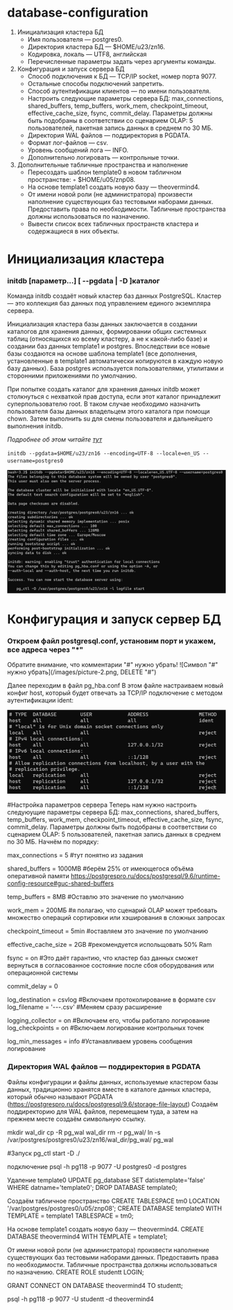 # database-configuration
1. Инициализация кластера БД
     - Имя пользователя — postgres0.
     - Директория кластера БД — $HOME/u23/zn16.
     - Кодировка, локаль — UTF8, английская
     - Перечисленные параметры задать через аргументы команды.
2. Конфигурация и запуск сервера БД
     - Способ подключения к БД — TCP/IP socket, номер порта 9077.
     - Остальные способы подключений запретить.
     - Способ аутентификации клиентов — по имени пользователя.
     - Настроить следующие параметры сервера БД: max_connections,
shared_buffers, temp_buffers, work_mem, checkpoint_timeout,
effective_cache_size, fsync, commit_delay. Параметры должны быть
подобраны в соответствии со сценарием OLAP: 5 пользователей, пакетная
запись данных в среднем по 30 МБ.
     - Директория WAL файлов — поддиректория в PGDATA.
     - Формат лог-файлов — csv.
     - Уровень сообщений лога — INFO.
     - Дополнительно логировать — контрольные точки.
3. Дополнительные табличные пространства и наполнение
     - Пересоздать шаблон template0 в новом табличном пространстве:
         ◦ $HOME/u05/znp08.
     - На основе template1 создать новую базу — theovermind4.
     - От имени новой роли (не администратора) произвести наполнение
существующих баз тестовыми наборами данных. Предоставить права по
необходимости. Табличные пространства должны использоваться по назначению.
     - Вывести список всех табличных пространств кластера и содержащиеся
в них объекты.

# Инициализация кластера
### initdb [параметр...] [ --pgdata | -D ]каталог
Команда initdb создаёт новый кластер баз данных PostgreSQL. Кластер — это коллекция баз данных под управлением единого экземпляра сервера.

Инициализация кластера базы данных заключается в создании каталогов для хранения данных, формировании общих системных таблиц (относящихся ко всему кластеру, а не к какой-либо базе) и создании баз данных template1 и postgres. Впоследствии все новые базы создаются на основе шаблона template1 (все дополнения, установленные в template1 автоматически копируются в каждую новую базу данных). База postgres используется пользователями, утилитами и сторонними приложениями по умолчанию.

При попытке создать каталог для хранения данных initdb может столкнуться с нехваткой прав доступа, если этот каталог принадлежит суперпользователю root. В таком случае необходимо назначить пользователя базы данных владельцем этого каталога при помощи chown. Затем выполнить su для смены пользователя и дальнейшего выполнения initdb.

*Подробнее об этом читайте [тут](https://postgrespro.ru/docs/postgresql/9.6/app-initdb#:~:text=initdb%20%D0%B8%D0%BD%D0%B8%D1%86%D0%B8%D0%B0%D0%BB%D0%B8%D0%B7%D0%B8%D1%80%D1%83%D0%B5%D1%82%20%D0%BB%D0%BE%D0%BA%D0%B0%D0%BB%D0%B8%20%D0%B8%20%D0%BA%D0%BE%D0%B4%D0%B8%D1%80%D0%BE%D0%B2%D0%BA%D0%B8,%D0%BF%D1%80%D0%B8%20%D1%81%D0%BE%D0%B7%D0%B4%D0%B0%D0%BD%D0%B8%D0%B8%20%D0%BD%D0%BE%D0%B2%D0%BE%D0%B9%20%D0%B1%D0%B0%D0%B7%D1%8B%20%D0%B4%D0%B0%D0%BD%D0%BD%D1%8B%D1%85.)*

`initdb --pgdata=$HOME/u23/zn16 --encoding=UTF-8 --locale=en_US --username=postgres0`

![Вывод команды](/images/picture-1.png)

# Конфигурация и запуск сервер БД
### Откроем файл postgresql.conf, установим порт и укажем, все адреса через "*"
Обратите внимание, что комментарии "#" нужно убрать!
![Символ "#" нужно убрать](/images/picture-2.png, DELETE "#")

Далее переходим в файл pg_hba.conf
В этом файле настраиваем новый конфиг host, который будет отвечать за TCP/IP подключение с методом аутентификации ident:

![файл pg_hba.conf](/images/picture-3.png)

#Настройка параметров сервера
Теперь нам нужно настроить следуюущие параметры сервера БД: max_connections, shared_buffers, temp_buffers, work_mem, checkpoint_timeout, effective_cache_size, fsync, commit_delay. Параметры должны быть подобраны в соответствии со сценарием OLAP: 5 пользователей, пакетная запись данных в среднем по 30 МБ. Начнём по порядку:

max_connections = 5         #тут понятно из задания

shared_buffers = 1000MB     #берём 25% от имеющегося объёма оперативной памяти https://postgrespro.ru/docs/postgresql/9.6/runtime-config-resource#guc-shared-buffers

temp_buffers = 8MB          #Оставлю это значение по умолчанию

work_mem = 200МБ            #я полагаю, что сценарий OLAP может требовать множество операций сортировки или хэширования в сложных запросах

checkpoint_timeout = 5min   #оставляем это значение по умолчанию

effective_cache_size = 2GB  #рекомендуется испольщовать 50% Ram

fsync = on                  #Это даёт гарантию, что кластер баз данных сможет вернуться в согласованное состояние после сбоя оборудования или операционной системы

commit_delay = 0

log_destination = csvlog    #Включаем протоколирование в формате csv
log_filename = '---.csv'    #Меняем сразу расширение

logging_collector = on      #Включаем его, чтобы работало логирование
log_checkpoints = on        #Включаем логирование контрольных точек

log_min_messages = info     #Устанавливаем уровень сообщения логирование

### Директория WAL файлов — поддиректория в PGDATA
Файлы конфигурации и файлы данных, используемые кластером базы данных, традиционно хранятся вместе в каталоге данных кластера, который обычно называют PGDATA (https://postgrespro.ru/docs/postgresql/9.6/storage-file-layout)
Создаём поддиректорию для WAL файлов, перемещаем туда, а затем на прежнем месте создаём символьную ссылку.

mkdir wal_dir
cp -R pg_wal wal_dir
rm -r pg_wal/
ln -s /var/postgres/postgres0/u23/zn16/wal_dir/pg_wal/ pg_wal

#Запуск
pg_ctl start -D ./

подключение
psql -h pg118 -p 9077 -U postgres0 -d postgres

Удаление template0
UPDATE pg_database SET datistemplate='false' WHERE datname='template0';
DROP DATABASE template0;

Создаём табличное пространство
CREATE TABLESPACE tm0 LOCATION '/var/postgres/postgres0/u05/znp08';
CREATE DATABASE template0 WITH TEMPLATE = template1 TABLESPACE = tm0;

На основе template1 создать новую базу — theovermind4.
CREATE DATABASE theovermind4 WITH TEMPLATE = template1;

От имени новой роли (не администратора) произвести наполнение
существующих баз тестовыми наборами данных. Предоставить права по
необходимости. Табличные пространства должны использоваться по назначению.
CREATE ROLE studentt LOGIN;

GRANT CONNECT ON DATABASE theovermind4 TO studentt;

psql -h pg118 -p 9077 -U studentt -d theovermind4
